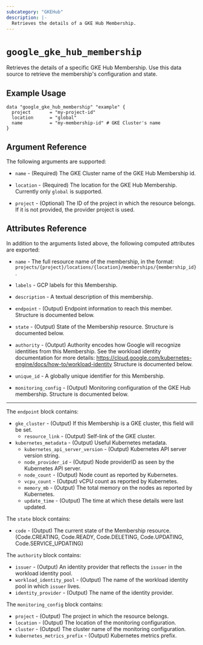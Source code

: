 ```yaml
---
subcategory: "GKEHub"
description: |-
  Retrieves the details of a GKE Hub Membership.
---
```


# `google_gke_hub_membership`

Retrieves the details of a specific GKE Hub Membership. Use this data source to retrieve the membership's configuration and state.

## Example Usage

```hcl
data "google_gke_hub_membership" "example" {
  project       = "my-project-id"
  location      = "global"
  name          = "my-membership-id" # GKE Cluster's name
}
```

## Argument Reference

The following arguments are supported:

* `name` - (Required) The GKE Cluster name of the GKE Hub Membership id.

* `location` - (Required) The location for the GKE Hub Membership.
    Currently only `global` is supported.

* `project` - (Optional) The ID of the project in which the resource belongs.
    If it is not provided, the provider project is used.

## Attributes Reference

In addition to the arguments listed above, the following computed attributes are exported:

* `name` - The full resource name of the membership, in the format: `projects/{project}/locations/{location}/memberships/{membership_id}`.

* `labels` - GCP labels for this Membership.

* `description` - A textual description of this membership.

* `endpoint` - (Output)
  Endpoint information to reach this member.
  Structure is documented below.

* `state` - (Output)
  State of the Membership resource.
  Structure is documented below.

* `authority` - (Output)
  Authority encodes how Google will recognize identities from this Membership.
  See the workload identity documentation for more details:
  https://cloud.google.com/kubernetes-engine/docs/how-to/workload-identity
  Structure is documented below.

* `unique_id` - A globally unique identifier for this Membership.

* `monitoring_config` - (Output)
  Monitoring configuration of the GKE Hub membership.
  Structure is documented below.

---

The `endpoint` block contains:

* `gke_cluster` - (Output) If this Membership is a GKE cluster, this field will be set.
  * `resource_link` - (Output) Self-link of the GKE cluster.
* `kubernetes_metadata` - (Output) Useful Kubernetes metadata.
  * `kubernetes_api_server_version` - (Output) Kubernetes API server version string.
  * `node_provider_id` - (Output) Node providerID as seen by the Kubernetes API server.
  * `node_count` - (Output) Node count as reported by Kubernetes.
  * `vcpu_count` - (Output) vCPU count as reported by Kubernetes.
  * `memory_mb` - (Output) The total memory on the nodes as reported by Kubernetes.
  * `update_time` - (Output) The time at which these details were last updated.

The `state` block contains:

* `code` - (Output) The current state of the Membership resource. (Code.CREATING, Code.READY, Code.DELETING, Code.UPDATING, Code.SERVICE_UPDATING)

The `authority` block contains:

* `issuer` - (Output) An identity provider that reflects the `issuer` in the workload identity pool.
* `workload_identity_pool` - (Output) The name of the workload identity pool in which `issuer` lives.
* `identity_provider` - (Output) The name of the identity provider.

The `monitoring_config` block contains:

* `project` - (Output) The project in which the resource belongs.
* `location` - (Output) The location of the monitoring configuration.
* `cluster` - (Output) The cluster name of the monitoring configuration.
* `kubernetes_metrics_prefix` - (Output) Kubernetes metrics prefix.